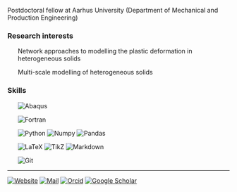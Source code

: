Postdoctoral fellow at Aarhus University (Department of Mechanical and Production Engineering)

### Research interests

<ul>
    Network approaches to modelling the plastic deformation in heterogeneous solids
</ul>
<ul>
    Multi-scale modelling of heterogeneous solids
</ul>


### Skills
<p>
<ul>
    <img alt="Abaqus" src="https://img.shields.io/badge/-Abaqus-005386?&amp;logo=dassaultSystemes&amp;logoColor=fff" />
</ul>
<ul>
    <img alt="Fortran" src="https://img.shields.io/badge/-Fortran-734F96?&amp;logo=fortran&amp;logoColor=fff" />
</ul>
<ul>
    <img alt="Python" src="https://img.shields.io/badge/-Python-4B8BBE?&amp;logo=Python&amp;logoColor=fff" />
    <img alt="Numpy" src="https://img.shields.io/badge/-Numpy-013243?&amp;logo=NumPy" />
    <img alt="Pandas" src="https://img.shields.io/badge/-Pandas-150458?&amp;logo=pandas" />
</ul>
<ul>
    <img alt="LaTeX" src="https://img.shields.io/badge/-LaTeX-008080?&amp;logo=LaTeX&amp;?style=plastic" />
    <img alt="TikZ" src="https://img.shields.io/badge/-TikZ-000000?&amp;?style=plastic" />
    <img alt="Markdown" src="https://img.shields.io/badge/-Markdown-000000?&amp;logo=Markdown" />
</ul>
<ul>
    <img alt="Git" src="https://img.shields.io/badge/-Git-F05032?&amp;logo=Git&amp;logoColor=fff" />
</ul>
</p>

* * *

[![Website](https://img.shields.io/badge/Website-pure.au.dk/portal/da/jonas.hund@mpe.au.dk-00509e)](https://pure.au.dk/portal/da/jonas.hund@mpe.au.dk)
[![Mail](https://img.shields.io/badge/Mail-jonas.hund@mpe.au.dk-0078D4?&logo=microsoftoutlook&logoColor=fff)](mailto:jonas.hund@mpe.au.dk)
[![Orcid](https://img.shields.io/badge/ORCID-0000--0003--2140--4285-A6CE39?&logo=orcid&logoColor=fff)](https://orcid.org/0000-0003-2140-4285)
[![Google Scholar](https://img.shields.io/badge/Google_Scholar-Jonas_Hund-4285F4?&logo=googlescholar&logoColor=fff)](https://scholar.google.com/citations?user=L9oEAc8AAAAJ&hl=en)

<!---
<p>
  <a href="mailto:jonas.hund@mpe.au.dk">
    <img alt="email" src="https://img.shields.io/badge/Email-jonas.hund@mpe.au.dk-00509e?style=for-the-badge" />
  </a>
</p>
---!>
